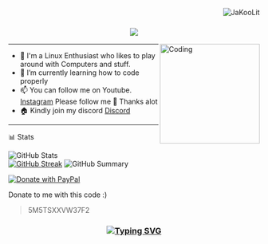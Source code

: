 <p align="right"> <img src="https://komarev.com/ghpvc/?username=JaKooLit&label=Profile%20views&color=0e75b6&size=24&style=flat" alt="JaKooLit" /> </p>

<h3 align="center">
  <img src="https://readme-typing-svg.herokuapp.com/?font=Righteous&size=35&center=true&vCenter=true&width=1600&height=70&duration=4000&lines=Hello+There!+I'm+Zein+" />
</h3>


<img align="right" alt="Coding" width="200" src="https://user-images.githubusercontent.com/74038190/212750999-42ff8a64-dad8-4772-9648-849968543991.gif">

---

- 🔭 I'm a Linux Enthusiast who likes to play around with Computers and stuff.
- 🌱 I’m currently learning how to code properly
- 📫 You can follow me on Youtube. [Instagram](https://www.instagram.com/zein_tgb/) Please follow me 🤩 Thanks alot 
- 🏠 Kindly join my discord [Discord](https://discord.gg/qVG4zRk2bd)
---

📊 Stats

![GitHub Stats](http://github-profile-summary-cards.vercel.app/api/cards/stats?username=Zein-The-Ripper&theme=tokyonight)  
[![GitHub Streak](https://github-readme-streak-stats.herokuapp.com?user=Zein-The-Ripper&theme=tokyonight&hide_border=true&date_format=j%20M%5B%20Y%5D&card_width=480)](https://git.io/streak-stats)
![GitHub Summary](http://github-profile-summary-cards.vercel.app/api/cards/profile-details?username=Zein-The-Ripper&theme=tokyonight)

[![Donate with PayPal](https://www.paypalobjects.com/digitalassets/c/website/logo/full-text/pp_fc_hl.svg)](https://www.paypal.com/cgi-bin/webscr?cmd=_s-xclick&hosted_button_id=5M5TSXXVW37F2)

Donate to me with this code :)  
> 5M5TSXXVW37F2
<h3 align="center">
  
  [![Typing SVG](https://readme-typing-svg.herokuapp.com?font=Fantasque+Sans+Mono&weight=700&size=24&pause=1000&color=0e75b6&center=true&width=446&lines=Thank+you+for+visiting!+%F0%9F%91%8D)](https://git.io/typing-svg)

</h3>

